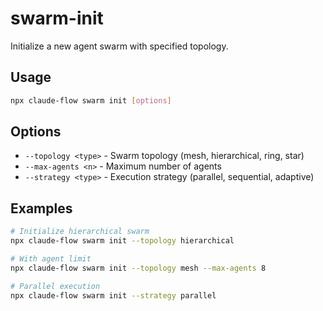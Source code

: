 # swarm-init

Initialize a new agent swarm with specified topology.

## Usage
```bash
npx claude-flow swarm init [options]
```

## Options
- `--topology <type>` - Swarm topology (mesh, hierarchical, ring, star)
- `--max-agents <n>` - Maximum number of agents
- `--strategy <type>` - Execution strategy (parallel, sequential, adaptive)

## Examples
```bash
# Initialize hierarchical swarm
npx claude-flow swarm init --topology hierarchical

# With agent limit
npx claude-flow swarm init --topology mesh --max-agents 8

# Parallel execution
npx claude-flow swarm init --strategy parallel
```
